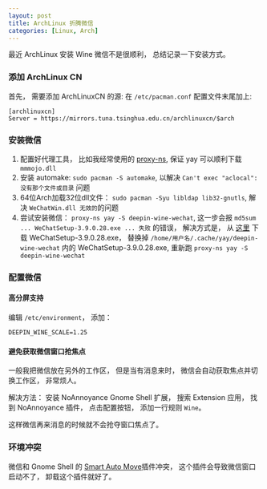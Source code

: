 ```yaml
---
layout: post
title: ArchLinux 折腾微信
categories: [Linux, Arch]
---
```


最近 ArchLinux 安装 Wine 微信不是很顺利， 总结记录一下安装方式。

### 添加 ArchLinux CN
首先， 需要添加 ArchLinuxCN 的源: 在 ```/etc/pacman.conf``` 配置文件末尾加上: 

```
[archlinuxcn]
Server = https://mirrors.tuna.tsinghua.edu.cn/archlinuxcn/$arch
```

### 安装微信
1. 配置好代理工具， 比如我经常使用的 [proxy-ns](https://git.ookami.one/cgit/proxy-ns/), 保证 yay 可以顺利下载 ```mmmojo.dll```
2. 安装 automake: ```sudo pacman -S automake```, 以解决 ```Can't exec "aclocal": 没有那个文件或目录``` 问题
3. 64位Arch加载32位dll文件： ```sudo pacman -Syu libldap lib32-gnutls```, 解决 ```WeChatWin.dll 无效的```的问题
3. 尝试安装微信： ```proxy-ns yay -S deepin-wine-wechat```, 这一步会报 ```md5sum ... WeChatSetup-3.9.0.28.exe ... 失败``` 的错误， 解决方式是， 从 [这里](https://github.com/tom-snow/wechat-windows-versions/releases/tag/v3.9.0.28) 下载 WeChatSetup-3.9.0.28.exe， 替换掉 ```/home/用户名/.cache/yay/deepin-wine-wechat``` 内的 WeChatSetup-3.9.0.28.exe, 重新跑 ```proxy-ns yay -S deepin-wine-wechat```

### 配置微信

#### 高分屏支持
编辑 ```/etc/environment```， 添加：

```
DEEPIN_WINE_SCALE=1.25
```

#### 避免获取微信窗口抢焦点
一般我把微信放在另外的工作区， 但是当有消息来时， 微信会自动获取焦点并切换工作区， 非常烦人。

解决方法： 安装 NoAnnoyance Gnome Shell 扩展， 搜索 Extension 应用， 找到 NoAnnoyance 插件， 点击配置按钮， 添加一行规则 ```Wine```。

这样微信再来消息的时候就不会抢夺窗口焦点了。

### 环境冲突
微信和 Gnome Shell 的 [Smart Auto Move](https://extensions.gnome.org/extension/4736/smart-auto-move/)插件冲突， 这个插件会导致微信窗口启动不了， 卸载这个插件就好了。

